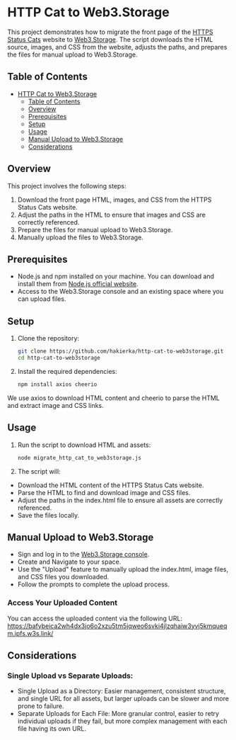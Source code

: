 # HTTP Cat to Web3.Storage

This project demonstrates how to migrate the front page of the [HTTPS Status Cats](https://http.cat) website to [Web3.Storage](https://web3.storage/). The script downloads the HTML source, images, and CSS from the website, adjusts the paths, and prepares the files for manual upload to Web3.Storage.

## Table of Contents

- [HTTP Cat to Web3.Storage](#http-cat-to-web3storage)
  - [Table of Contents](#table-of-contents)
  - [Overview](#overview)
  - [Prerequisites](#prerequisites)
  - [Setup](#setup)
  - [Usage](#usage)
  - [Manual Upload to Web3.Storage](#manual-upload-to-web3storage)
  - [Considerations](#considerations)

## Overview

This project involves the following steps:
1. Download the front page HTML, images, and CSS from the HTTPS Status Cats website.
2. Adjust the paths in the HTML to ensure that images and CSS are correctly referenced.
3. Prepare the files for manual upload to Web3.Storage.
4. Manually upload the files to Web3.Storage.

## Prerequisites

- Node.js and npm installed on your machine. You can download and install them from [Node.js official website](https://nodejs.org/).
- Access to the Web3.Storage console and an existing space where you can upload files.

## Setup

1. Clone the repository:
   ```sh
   git clone https://github.com/hakierka/http-cat-to-web3storage.git
   cd http-cat-to-web3storage
2. Install the required dependencies:
   ```sh
   npm install axios cheerio
We use axios to download HTML content and cheerio to parse the HTML and extract image and CSS links.

## Usage 

1. Run the script to download HTML and assets:
   ```sh
   node migrate_http_cat_to_web3storage.js
2. The script will:

- Download the HTML content of the HTTPS Status Cats website.
- Parse the HTML to find and download image and CSS files.
- Adjust the paths in the index.html file to ensure all assets are correctly referenced.
- Save the files locally.

## Manual Upload to Web3.Storage
- Sign and log in to the [Web3.Storage console](https://console.web3.storage/).
- Create and Navigate to your space.
- Use the "Upload" feature to manually upload the index.html, image files, and CSS files you downloaded.
- Follow the prompts to complete the upload process.

### Access Your Uploaded Content
You can access the uploaded content via the following URL:
https://bafybeica2wh4dx3jo6o2xzu5tm5jqweo6svki4jlzqhaiw3yvj5kmqueqm.ipfs.w3s.link/

## Considerations
### Single Upload vs Separate Uploads:
- Single Upload as a Directory: Easier management, consistent structure, and single URL for all assets, but larger uploads can be slower and more prone to failure.
- Separate Uploads for Each File: More granular control, easier to retry individual uploads if they fail, but more complex management with each file having its own URL.
